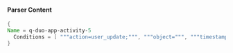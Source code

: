 #### Parser Content
```Java
{
Name = q-duo-app-activity-5
  Conditions = [ """action=user_update;""", """object=""", """timestamp=""" ]
}
```